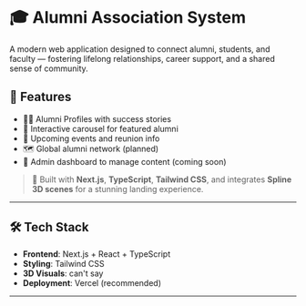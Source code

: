 # 🎓 Alumni Association System

A modern web application designed to connect alumni, students, and faculty — fostering lifelong relationships, career support, and a shared sense of community.

## 🚀 Features

- 🧑‍🎓 Alumni Profiles with success stories
- 📸 Interactive carousel for featured alumni
- 📅 Upcoming events and reunion info
- 🗺️ Global alumni network (planned)
- 📝 Admin dashboard to manage content (coming soon)


> 🎨 Built with **Next.js**, **TypeScript**, **Tailwind CSS**, and integrates **Spline 3D scenes** for a stunning landing experience.

---

## 🛠️ Tech Stack

- **Frontend**: Next.js + React + TypeScript
- **Styling**: Tailwind CSS
- **3D Visuals**: can't say
- **Deployment**: Vercel (recommended)

---

